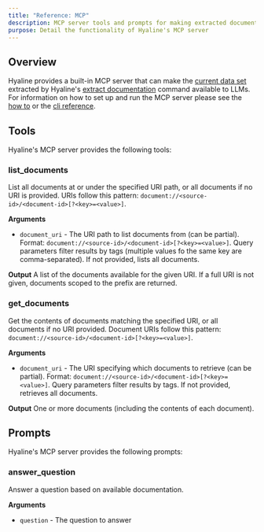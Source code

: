 ```yaml
---
title: "Reference: MCP"
description: MCP server tools and prompts for making extracted documentation available to LLMs
purpose: Detail the functionality of Hyaline's MCP server
---
```

## Overview
Hyaline provides a built-in MCP server that can make the [current data set](./data-set.md) extracted by Hyaline's [extract documentation](../explanation/extract.md) command available to LLMs. For information on how to set up and run the MCP server please see the [how to](../how-to/run-mcp-server.md) or the [cli reference](./cli.md).

## Tools
<!-- purpose: Document all the available tools the Hyaline MCP server provides -->
Hyaline's MCP server provides the following tools:

### list_documents
List all documents at or under the specified URI path, or all documents if no URI is provided. URIs follow this pattern: `document://<source-id>/<document-id>[?<key>=<value>]`.

**Arguments**
- `document_uri` - The URI path to list documents from (can be partial). Format: `document://<source-id>/<document-id>[?<key>=<value>]`. Query parameters filter results by tags (multiple values fo the same key are comma-separated). If not provided, lists all documents.

**Output**
A list of the documents available for the given URI. If a full URI is not given, documents scoped to the prefix are returned.

### get_documents
Get the contents of documents matching the specified URI, or all documents if no URI provided. Document URIs follow this pattern: `document://<source-id>/<document-id>[?<key>=<value>]`.

**Arguments**
- `document_uri` - The URI specifying which documents to retrieve (can be partial). Format: `document://<source-id>/<document-id>[?<key>=<value>]`. Query parameters filter results by tags. If not provided, retrieves all documents.

**Output**
One or more documents (including the contents of each document).

## Prompts
<!-- Document all the available prompts the Hyaline MCP server provides -->
Hyaline's MCP server provides the following prompts:

### answer_question
Answer a question based on available documentation.

**Arguments**
- `question` - The question to answer